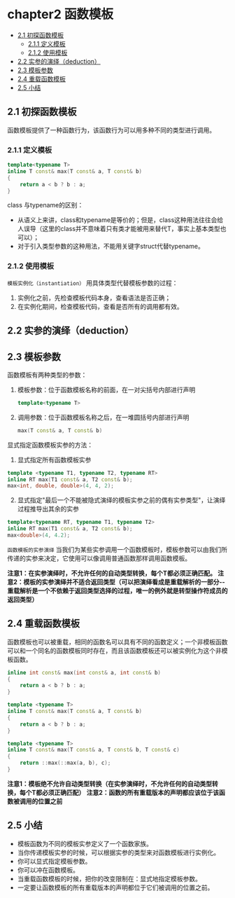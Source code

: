 # chapter2 函数模板


<!-- vim-markdown-toc GFM -->

* [2.1 初探函数模板](#21-初探函数模板)
    - [2.1.1 定义模板](#211-定义模板)
    - [2.1.2 使用模板](#212-使用模板)
* [2.2 实参的演绎（deduction）](#22-实参的演绎deduction)
* [2.3 模板参数](#23-模板参数)
* [2.4 重载函数模板](#24-重载函数模板)
* [2.5 小结](#25-小结)

<!-- vim-markdown-toc -->



## 2.1 初探函数模板

函数模板提供了一种函数行为，该函数行为可以用多种不同的类型进行调用。

### 2.1.1 定义模板

```c++
template<typename T>
inline T const& max(T const& a, T const& b)
{
    return a < b ? b : a;
}
```

class 与typename的区别：

- 从语义上来讲，class和typename是等价的；但是，class这种用法往往会给人误导（这里的class并不意味着只有类才能被用来替代T，事实上基本类型也可以）；
- 对于引入类型参数的这种用法，不能用关键字struct代替typename。

### 2.1.2 使用模板

`模板实例化（instantiation）` 用具体类型代替模板参数的过程：

1. 实例化之前，先检查模板代码本身，查看语法是否正确；
2. 在实例化期间，检查模板代码，查看是否所有的调用都有效。



## 2.2 实参的演绎（deduction）



## 2.3 模板参数

函数模板有两种类型的参数：

1. 模板参数：位于函数模板名称的前面，在一对尖括号内部进行声明

    ```c++
    template<typename T>
    ```

2. 调用参数：位于函数模板名称之后，在一堆圆括号内部进行声明

    ```c++
    max(T const& a, T const& b)
    ```

显式指定函数模板实参的方法：

1. 显式指定所有函数模板实参

```c++
template <typename T1, typename T2, typename RT>
inline RT max(T1 const& a, T2 const& b);
max<int, double, double>(4, 4, 2);
```

2. 显式指定"最后一个不能被隐式演绎的模板实参之前的偶有实参类型"，让演绎过程推导出其余的实参

```c++
template<typename RT, typename T1, typename T2>
inline RT max(T1 const& a, T2 const& b);
max<double>(4, 4.2);
```

`函数模板的实参演绎` 当我们为某些实参调用一个函数模板时，模板参数可以由我们所传递的实参来决定，它使用可以像调用普通函数那样调用函数模板。

**注意1：在实参演绎时，不允许任何的自动类型转换，每个T都必须正确匹配。**
**注意2：模板的实参演绎并不适合返回类型（可以把演绎看成是重载解析的一部分--重载解析是一个不依赖于返回类型选择的过程，唯一的例外就是转型操作符成员的返回类型）**


## 2.4 重载函数模板

函数模板也可以被重载，相同的函数名可以具有不同的函数定义；一个非模板函数可以和一个同名的函数模板同时存在，而且该函数模板还可以被实例化为这个非模板函数。

```c++
inline int const& max(int const& a, int const& b)
{
    return a < b ? b : a;
}

template <typename T>
inline T const& max(T const& a, T const& b)
{
    return a < b ? b : a;
}

template <typename T>
inline T const& max(T const& a, T const& b, T const& c)
{
    return ::max(::max(a, b), c);
}
```

**注意1：模板绝不允许自动类型转换（在实参演绎时，不允许任何的自动类型转换，每个T都必须正确匹配）**
**注意2：函数的所有重载版本的声明都应该位于该函数被调用的位置之前**



## 2.5 小结

- 模板函数为不同的模板实参定义了一个函数家族。
- 当你传递模板实参的时候，可以根据实参的类型来对函数模板进行实例化。
- 你可以显式指定模板参数。
- 你可以冲在函数模板。
- 当重载函数模板的时候，把你的改变限制在：显式地指定模板参数。
- 一定要让函数模板的所有重载版本的声明都位于它们被调用的位置之前。
